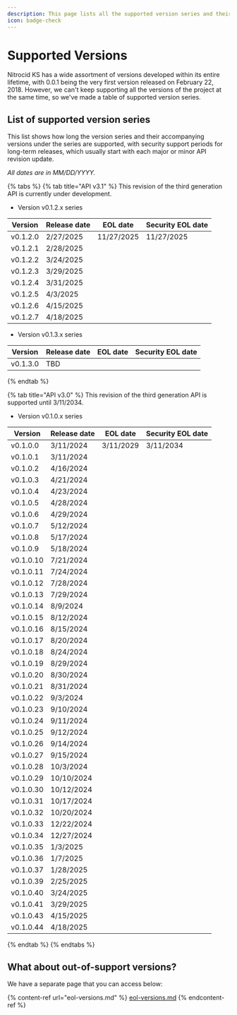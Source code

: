 ```yaml
---
description: This page lists all the supported version series and their history.
icon: badge-check
---
```


# Supported Versions

Nitrocid KS has a wide assortment of versions developed within its entire lifetime, with 0.0.1 being the very first version released on February 22, 2018. However, we can't keep supporting all the versions of the project at the same time, so we've made a table of supported version series.

## List of supported version series

This list shows how long the version series and their accompanying versions under the series are supported, with security support periods for long-term releases, which usually start with each major or minor API revision update.

_All dates are in MM/DD/YYYY._

{% tabs %}
{% tab title="API v3.1" %}
This revision of the third generation API is currently under development.

* Version v0.1.2.x series

| Version  | Release date | EOL date   | Security EOL date |
| -------- | ------------ | ---------- | ----------------- |
| v0.1.2.0 | 2/27/2025    | 11/27/2025 | 11/27/2025        |
| v0.1.2.1 | 2/28/2025    |            |                   |
| v0.1.2.2 | 3/24/2025    |            |                   |
| v0.1.2.3 | 3/29/2025    |            |                   |
| v0.1.2.4 | 3/31/2025    |            |                   |
| v0.1.2.5 | 4/3/2025     |            |                   |
| v0.1.2.6 | 4/15/2025    |            |                   |
| v0.1.2.7 | 4/18/2025    |            |                   |

* Version v0.1.3.x series

| Version  | Release date | EOL date | Security EOL date |
| -------- | ------------ | -------- | ----------------- |
| v0.1.3.0 | TBD          |          |                   |
{% endtab %}

{% tab title="API v3.0" %}
This revision of the third generation API is supported until 3/11/2034.

* Version v0.1.0.x series

| Version   | Release date | EOL date  | Security EOL date |
| --------- | ------------ | --------- | ----------------- |
| v0.1.0.0  | 3/11/2024    | 3/11/2029 | 3/11/2034         |
| v0.1.0.1  | 3/11/2024    |           |                   |
| v0.1.0.2  | 4/16/2024    |           |                   |
| v0.1.0.3  | 4/21/2024    |           |                   |
| v0.1.0.4  | 4/23/2024    |           |                   |
| v0.1.0.5  | 4/28/2024    |           |                   |
| v0.1.0.6  | 4/29/2024    |           |                   |
| v0.1.0.7  | 5/12/2024    |           |                   |
| v0.1.0.8  | 5/17/2024    |           |                   |
| v0.1.0.9  | 5/18/2024    |           |                   |
| v0.1.0.10 | 7/21/2024    |           |                   |
| v0.1.0.11 | 7/24/2024    |           |                   |
| v0.1.0.12 | 7/28/2024    |           |                   |
| v0.1.0.13 | 7/29/2024    |           |                   |
| v0.1.0.14 | 8/9/2024     |           |                   |
| v0.1.0.15 | 8/12/2024    |           |                   |
| v0.1.0.16 | 8/15/2024    |           |                   |
| v0.1.0.17 | 8/20/2024    |           |                   |
| v0.1.0.18 | 8/24/2024    |           |                   |
| v0.1.0.19 | 8/29/2024    |           |                   |
| v0.1.0.20 | 8/30/2024    |           |                   |
| v0.1.0.21 | 8/31/2024    |           |                   |
| v0.1.0.22 | 9/3/2024     |           |                   |
| v0.1.0.23 | 9/10/2024    |           |                   |
| v0.1.0.24 | 9/11/2024    |           |                   |
| v0.1.0.25 | 9/12/2024    |           |                   |
| v0.1.0.26 | 9/14/2024    |           |                   |
| v0.1.0.27 | 9/15/2024    |           |                   |
| v0.1.0.28 | 10/3/2024    |           |                   |
| v0.1.0.29 | 10/10/2024   |           |                   |
| v0.1.0.30 | 10/12/2024   |           |                   |
| v0.1.0.31 | 10/17/2024   |           |                   |
| v0.1.0.32 | 10/20/2024   |           |                   |
| v0.1.0.33 | 12/22/2024   |           |                   |
| v0.1.0.34 | 12/27/2024   |           |                   |
| v0.1.0.35 | 1/3/2025     |           |                   |
| v0.1.0.36 | 1/7/2025     |           |                   |
| v0.1.0.37 | 1/28/2025    |           |                   |
| v0.1.0.39 | 2/25/2025    |           |                   |
| v0.1.0.40 | 3/24/2025    |           |                   |
| v0.1.0.41 | 3/29/2025    |           |                   |
| v0.1.0.43 | 4/15/2025    |           |                   |
| v0.1.0.44 | 4/18/2025    |           |                   |
{% endtab %}
{% endtabs %}

## What about out-of-support versions?

We have a separate page that you can access below:

{% content-ref url="eol-versions.md" %}
[eol-versions.md](eol-versions.md)
{% endcontent-ref %}
